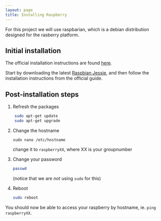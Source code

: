 ```yaml
---
layout: page
title: Installing Raspberry
---
```


For this project we will use raspbarian, which is a debian distribution designed for the rasberry platform.

Initial installation
----------------------

The official installation instructions are found [here](https://www.raspberrypi.org/documentation/installation/installing-images/). 

Start by downloading the latest [Raspbian Jessie](https://downloads.raspberrypi.org/raspbian_latest), and then follow the installation instructions from the official guide.


Post-installation steps
------------------------

1. Refresh the packages

```bash
    sudo apt-get update
    sudo apt-get upgrade
```

2. Change the hostname

    ```
    sudo nano /etc/hostname
    ```

    change it to `raspberryXX`, where XX is your groupnumber

3. Change your password

    ```bash
    passwd
    ```

    (notice that we are *not* using `sudo` for this)

4. Reboot

    ```bash
    sudo reboot
    ```

You should now be able to access your raspberry by hostname, ie. `ping raspberryXX`.
